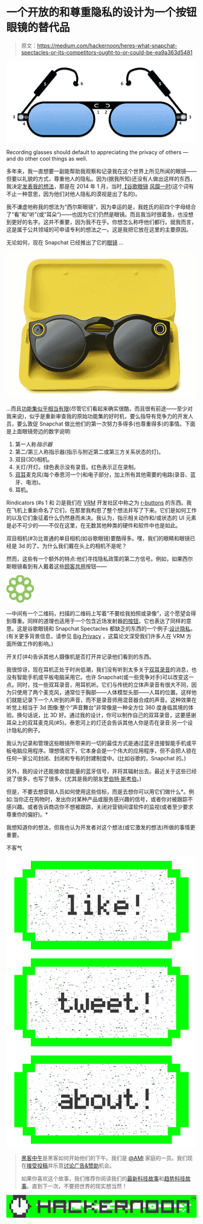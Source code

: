 # 一个开放的和尊重隐私的设计为一个按钮眼镜的替代品

> 原文：<https://medium.com/hackernoon/heres-what-snapchat-spectacles-or-its-competitors-ought-to-or-could-be-ea9a363d5481>

![](img/335efb0339b94b979e49bab5218e70e1.png)

Recording glasses should default to appreciating the privacy of others — and do other cool things as well.

多年来，我一直想要一副能帮助我观察和记录我在这个世界上所见所闻的眼镜——但要以礼貌的方式，尊重他人的隐私。因为(据我所知)还没有人做出这样的东西，我决定[发表我的想法](https://blogs.harvard.edu/doc/2014/01/29/searls-glasses-vs-google-glass/)，那是在 2014 年 1 月，当时[【谷歌眼镜](http://en.wikipedia.org/wiki/Google_Glass) [风靡一时](https://www.google.com/search?q=google+glass#newwindow=1&q=google+glass&safe=off&tbm=nws)(这个词有不止一种意思，因为他们对他人隐私的漠视是出了名的)。

我不谦虚地称我的想法为“西尔斯眼镜”，因为幸运的是，我姓氏的前四个字母结合了“看”和“听”(或“耳朵”)——也因为它们仍然是眼镜。而且我当时很着急，也没想到更好的名字。这并不重要，因为我不在乎。你想怎么称呼他们都行。就我而言，这是属于公共领域的可申请专利的想法之一。这是我把它放在这里的主要原因。

无论如何，现在 Snapchat 已经推出了它的[眼镜](https://www.spectacles.com/) …

![](img/9a34f080064234d75a8ae3802955c066.png)

…而且[功能集似乎相当有限](https://www.cnet.com/products/snapchat-spectacles/preview/)(尽管它们看起来确实很酷，而且很有前途——至少对我来说)，似乎是重新审查我的原始功能集的好时机，要么指导有竞争力的开发人员，要么敦促 Snapchat 做比他们的第一次努力多得多(也尊重得多)的事情。下面是上面眼镜旁边的数字说明:

1.  第一人称*指示器*
2.  第二/第三人称指示器(指示与附近第二或第三方关系状态的灯)。
3.  双目(3D)相机。
4.  关灯/开灯。绿色表示没有录音。红色表示正在录制。
5.  [双耳](http://en.wikipedia.org/wiki/Binaural_recording)麦克风(每个泰恩河一个)和电子部分，加上所有其他需要的电路(录音、蓝牙、电池)。
6.  耳机。

Rindicators (#s 1 和 2)是我们在 [VRM](http://projectvrm.org) 开发社区中称之为 [r-buttons](http://blogs.law.harvard.edu/vrm/2012/09/04/lets-turn-do-not-track-into-a-dialog/) 的东西。我在飞机上重新命名了它们，在那里我构思了整个想法并写了下来。它们是如何工作的以及它们象征着什么仍然悬而未决。我认为，指示相关动作和/或状态的 UI 元素是必不可少的——不仅在这里，在无数其他种类的硬件和软件中也是如此。

双目相机(#3)比普通的单目相机(如谷歌眼镜)要酷得多。嘿，我们的眼睛和眼镜已经是 3d 的了。为什么我们戴在头上的相机不是呢？

然而，这些有一个额外的特点:他们寻找隐私政策的第二方信号。例如，如果西尔斯眼镜看到有人戴着这些[顾客共用](http://customercommons.org)按钮——

![](img/85eb080b05e3f490396367a0f26b5328.png)

—中间有一个二维码，扫描的二维码上写着“不要给我拍照或录像”，这个愿望会得到尊重。同样的道理也适用于一个包含近场发射器[的按钮](http://en.wikipedia.org/wiki/Near_field_communication)，它也表达了同样的意思。这是谷歌眼镜和 Snapchat Spectacles 都缺乏的东西的一个例子:[设计隐私](http://www.privacybydesign.ca/)。(有关更多背景信息，请参见 [Big Privacy](http://www.privacybydesign.ca/index.php/paper/big-privacy/) ，这篇论文深受我们许多人在 VRM 方面所做工作的影响。)

开关灯(#4)告诉其他人摄像机是否打开并记录他们看到的东西。

我很惊讶，现在耳机正处于时尚低潮，我们没有听到太多关于[双耳录音](https://en.wikipedia.org/wiki/Binaural_recording)的消息，也没有智能手机或平板电脑采用它。也许 Snapchat(或一些竞争对手)可以改变这一点。同时，找一些双耳录音，用耳机听。它们与传统的立体声录音有很大不同，因为只使用了两个麦克风，通常位于胸部——人体模型头部——人耳的位置。这样他们就能记录下一个人听到的声音，而不是录音师用混音器合成的声音。这种效果在听觉上相当于 3d 图像:整个“声音舞台”非常像是一种全方位 360 度身临其境的体验。换句话说，比 3D 好。通过我的设计，你可以制作自己的双耳录音，这要感谢耳朵上的双耳麦克风(#5)。泰恩河上的灯还会告诉其他人你是否在录音:另一个设计隐私的例子。

我认为记录和管理这些眼镜所带来的一切的最佳方式是通过蓝牙连接智能手机或平板电脑应用程序。理想情况下，它本身会是一个伟大的应用程序，但不会把人锁在任何一家公司封闭、封闭和专有的封建制度中。(比如谷歌的，Snapchat 的。)

另外，我的设计还能接收低能量的蓝牙信号，并将其辐射出去。最近关于这些已经说了很多，也写了很多。(尤其是我的朋友[罗伯特·斯考伯](http://nextberlin.eu/2013/11/robert-scoble-on-the-future-of-wearable-computing/)。)

但是，不要去想营销人员如何使用这些信标，而是去想你可以用它们做什么*。例如:当你正在购物时，发出你对某种产品或服务感兴趣的信号，或者你对被跟踪不感兴趣。或者告诉商店你不想被跟踪，关闭对营销间谍软件的监视(或者至少要求尊重你的偏好)。*

我想知道你的想法，但我也认为开发者对这个想法(或它激发的想法)所做的事情更重要。

不客气

[![](img/50ef4044ecd4e250b5d50f368b775d38.png)](http://bit.ly/HackernoonFB)[![](img/979d9a46439d5aebbdcdca574e21dc81.png)](https://goo.gl/k7XYbx)[![](img/2930ba6bd2c12218fdbbf7e02c8746ff.png)](https://goo.gl/4ofytp)

> [黑客中午](http://bit.ly/Hackernoon)是黑客如何开始他们的下午。我们是 [@AMI](http://bit.ly/atAMIatAMI) 家庭的一员。我们现在[接受投稿](http://bit.ly/hackernoonsubmission)并乐意[讨论广告&赞助](mailto:partners@amipublications.com)机会。
> 
> 如果你喜欢这个故事，我们推荐你阅读我们的[最新科技故事](http://bit.ly/hackernoonlatestt)和[趋势科技故事](https://hackernoon.com/trending)。直到下一次，不要把世界的现实想当然！

![](img/be0ca55ba73a573dce11effb2ee80d56.png)